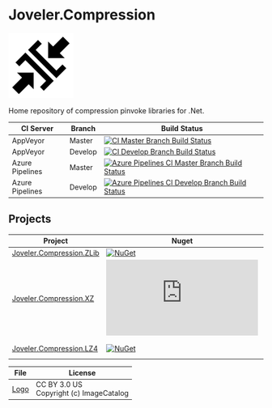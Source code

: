 # Joveler.Compression

<div style="text-align: left">
    <img src="./Image/Logo.svg" height="128">
</div>

Home repository of compression pinvoke libraries for .Net.

| CI Server       | Branch  | Build Status   |
|-----------------|---------|----------------|
| AppVeyor        | Master  | [![CI Master Branch Build Status](https://ci.appveyor.com/api/projects/status/9t1fg4vyavqowb3p/branch/master?svg=true)](https://ci.appveyor.com/project/ied206/joveler-compression/branch/master) |
| AppVeyor        | Develop | [![CI Develop Branch Build Status](https://ci.appveyor.com/api/projects/status/9t1fg4vyavqowb3p/branch/develop?svg=true)](https://ci.appveyor.com/project/ied206/joveler-compression/branch/develop) |
| Azure Pipelines | Master  | [![Azure Pipelines CI Master Branch Build Status](https://ied206.visualstudio.com/Joveler.Compression/_apis/build/status/ied206.Joveler.Compression?branchName=master)](https://dev.azure.com/ied206/Joveler.Compression/_build) |
| Azure Pipelines | Develop | [![Azure Pipelines CI Develop Branch Build Status](https://ied206.visualstudio.com/Joveler.Compression/_apis/build/status/ied206.Joveler.Compression?branchName=develop)](https://dev.azure.com/ied206/Joveler.Compression/_build) |

## Projects

| Project      | Nuget | Wraps                               | License      |
|--------------|-------|-------------------------------------|--------------|
| [Joveler.Compression.ZLib](./Joveler.Compression.ZLib) | [![NuGet](https://buildstats.info/nuget/Joveler.Compression.ZLib)](https://www.nuget.org/packages/Joveler.Compression.ZLib) | [zlib](https://zlib.net/) | zlib |
| [Joveler.Compression.XZ](./Joveler.Compression.XZ) | [![NuGet](https://buildstats.info/nuget/Joveler.Compression.XZ)](https://www.nuget.org/packages/Joveler.Compression.XZ) | [XZ Utils](https://tukaani.org/xz/) | MIT |
| [Joveler.Compression.LZ4](./Joveler.Compression.LZ4) | [![NuGet](https://buildstats.info/nuget/Joveler.Compression.LZ4)](https://www.nuget.org/packages/Joveler.Compression.LZ4b) | [lz4](https://lz4.github.io/lz4/)   | BSD 2-Clause |

| File     | License |
|----------|---------|
| [Logo](./Image/Logo.svg) | CC BY 3.0 US<br>Copyright (c) ImageCatalog |
